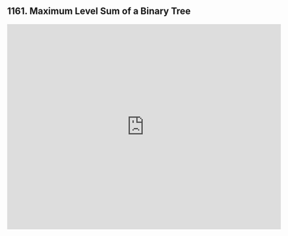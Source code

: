 ## 1161. Maximum Level Sum of a Binary Tree

<iframe
    width="640"
    height="480"
    src="https://www.youtube.com/embed/HYKUY9ElQLw"
    frameborder="0"
    allow="autoplay; encrypted-media"
    allowfullscreen
/>
